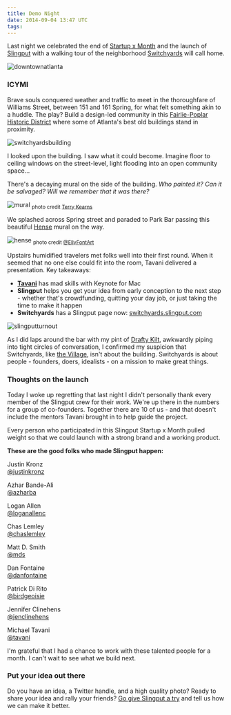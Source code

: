 ```yaml
---
title: Demo Night
date: 2014-09-04 13:47 UTC
tags:
---
```


Last night we celebrated the end of [Startup x Month](http://www.hypepotamus.com/community/startup-x-month-grand-finale/) and the launch of [Slingput](http://www.slingput.com/) with a walking tour of the neighborhood [Switchyards](http://www.switchyards.com/) will call home.

![downtownatlanta](/img/downtownatlanta.png)

### ICYMI

Brave souls conquered weather and traffic to meet in the thoroughfare of Williams Street, between 151 and 161 Spring, for what felt something akin to a huddle. The play? Build a design-led community in this [Fairlie-Poplar Historic District](http://en.wikipedia.org/wiki/Fairlie-Poplar,_Atlanta) where some of Atlanta's best old buildings stand in proximity.

![switchyardsbuilding](/img/switchyardsbuilding.jpg)

I looked upon the building. I saw what it could become. Imagine floor to ceiling windows on the street-level, light flooding into an open community space... 

There's a decaying mural on the side of the building. *Who painted it? Can it be salvaged? Will we remember that it was there?*

![mural](/img/mural.jpg)
<sub> photo credit <a href="https://www.flickr.com/photos/terrykearns/sets/72157646798373620/">Terry Kearns</a></sub>

We splashed across Spring street and paraded to Park Bar passing this beautiful [Hense](http://hensethename.com/) mural on the way.

![hense](/img/hense.jpg)
<sub>photo credit <a href="https://twitter.com/EllyFontArt/status/507331004735176705">@EllyFontArt</a></sub>

Upstairs humidified travelers met folks well into their first round. When it seemed that no one else could fit into the room, Tavani delivered a presentation. Key takeaways:

* **[Tavani](https://twitter.com/tavani)** has mad skills with Keynote for Mac
* **Slingput** helps you get your idea from early conception to the next step - whether that's crowdfunding, quitting your day job, or just taking the time to make it happen
* **Switchyards** has a Slingput page now: [switchyards.slingput.com](http://switchyards.slingput.com)

![slingputturnout](/img/slingputturnout.jpg)

As I did laps around the bar with my pint of [Drafty Kilt](http://www.beeradvocate.com/beer/profile/26516/71870/), awkwardly piping into tight circles of conversation, I confirmed my suspicion that Switchyards, like [the Village](http://atlantatechvillage.com/), isn't about the building. Switchyards is about people - founders, doers, idealists - on a mission to make great things.

### Thoughts on the launch

Today I woke up regretting that last night I didn't personally thank every member of the Slingput crew for their work. We're up there in the numbers for a group of co-founders. Together there are 10 of us - and that doesn't include the mentors Tavani brought in to help guide the project.

Every person who participated in this Slingput Startup x Month pulled weight so that we could launch with a strong brand and a working product.

**These are the good folks who made Slingput happen:**

Justin Kronz <br> [@justinkronz](https://twitter.com/justinkronz)

Azhar Bande-Ali <br> [@azharba](https://twitter.com/azharba)

Logan Allen <br> [@loganallenc](https://twitter.com/loganallenc)

Chas Lemley <br> [@chaslemley](https://twitter.com/chaslemley)

Matt D. Smith <br> [@mds](https://twitter.com/mds)

Dan Fontaine <br> [@danfontaine](https://twitter.com/danfontaine)

Patrick Di Rito <br> [@birdgeoisie](https://twitter.com/birdgeoisie)

Jennifer Clinehens <br> [@jenclinehens](https://twitter.com/jenclinehens)

Michael Tavani <br> [@tavani](https://twitter.com/tavani)

I'm grateful that I had a chance to work with these talented people for a month. I can't wait to see what we build next.

### Put your idea out there

Do you have an idea, a Twitter handle, and a high quality photo? Ready to share your idea and rally your friends? [Go give Slingput a try](http://www.slingput.com/) and tell us how we can make it better.





